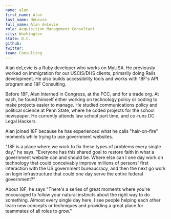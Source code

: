 ```yaml
---
name: alan
first_name: Alan
last_name: deLevie
full_name: Alan deLevie
role: Acquisition Management Consultant
city: Washington
state: D.C.
github:
twitter:
team: Consulting
---
```


Alan deLevie is a Ruby developer who works on MyUSA. He previously worked on immigration for our USCIS/DHS clients, primarily doing Rails development. He also builds accessibility tools and works with 18F's API program and 18F Consulting.

Before 18F, Alan interned in Congress, at the FCC, and for a trade org. At each, he found himself either working on technology policy or coding to make projects easier to manage. He studied communications policy and political science at Penn State, where he coded projects for the school newspaper. He currently attends law school part time, and co-runs DC Legal Hackers.

Alan joined 18F because he has experienced what he calls "hair-on-fire" moments while trying to use government websites. 

"18F is a place where we work to fix these types of problems every single day," he says. "Everyone has this shared goal to restore faith in what a government website can and should be. Where else can I one day work on technology that could conceivably improve millions of persons' first interaction with the US government bureaucracy, and then the next go work on login infrastructure that could one day serve the entire federal government?"

About 18F, he says "There's a series of great moments where you're encouraged to follow your natural instincts about the right way to do something. Almost every single day here, I see people helping each other learn new concepts or techniques and providing a great place for teammates of all roles to grow."
